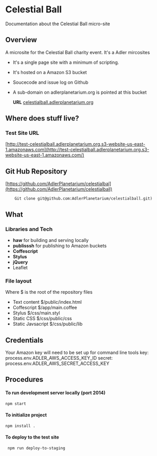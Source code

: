
# Celestial Ball 

Documentation about the Celestial Ball micro-site

## Overview
A microsite for the Celestial Ball charity event. It's a Adler mircosites

- It's a single page site with a minimum of scripting.
- It's hosted on a Amazon S3 bucket
- Soucecode and issue log on Github
- A sub-domain on adlerplanetarium.org is pointed at this bucket
	
	**URL** [celestialball.adlerplanetarium.org](celestialball.adlerplanetarium.org)

## Where does stuff live?
### Test Site URL
[http://test-celestialball.adlerplanetarium.org.s3-website-us-east-1.amazonaws.com](http://test-celestialball.adlerplanetarium.org.s3-website-us-east-1.amazonaws.com/)

## Git Hub Repository
[https://github.com/AdlerPlanetarium/celestialbal](https://github.com/AdlerPlanetarium/celestialball)

		Git clone git@github.com:AdlerPlanetarium/celestialball.git)
		
## What

### Libraries and Tech
- **haw** for building and serving locally
- **publisssh** for publishing to Amazon buckets
- **Coffescript**
- **Stylus**
- **jQuery**
- Leaflet 

### File layout
Where $ is the root of the repository files

- Text content  $/public/index.html
- Coffescript $/app/main.coffee
- Stylus	$/css/main.styl
- Static CSS  $/css/public/css
- Static Javsacript  $/css/public/lib


## Credentials

Your Amazon key will need to be set up for command line tools
key: process.env.ADLER_AWS_ACCESS_KEY_ID
secret: process.env.ADLER_AWS_SECRET_ACCESS_KEY

## Procedures
#### To run development server locally (port 2014)
	npm start

#### To initialize project

	npm install .


#### To deploy to the test site
	 npm run deploy-to-staging
	
